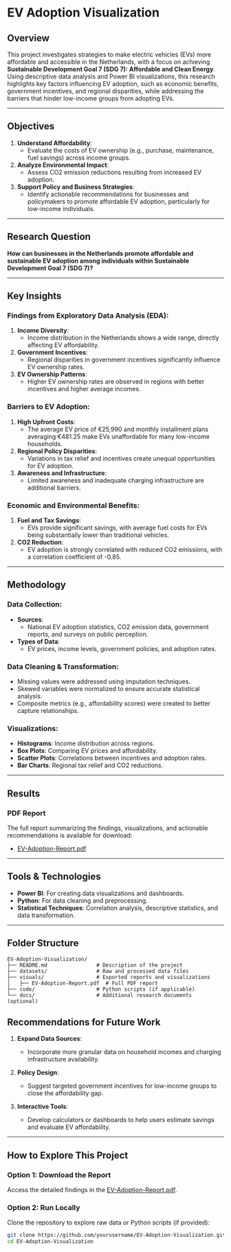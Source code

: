 # EV Adoption Visualization

## Overview
This project investigates strategies to make electric vehicles (EVs) more affordable and accessible in the Netherlands, with a focus on achieving **Sustainable Development Goal 7 (SDG 7): Affordable and Clean Energy**. Using descriptive data analysis and Power BI visualizations, this research highlights key factors influencing EV adoption, such as economic benefits, government incentives, and regional disparities, while addressing the barriers that hinder low-income groups from adopting EVs.

---

## Objectives
1. **Understand Affordability**:
   - Evaluate the costs of EV ownership (e.g., purchase, maintenance, fuel savings) across income groups.
2. **Analyze Environmental Impact**:
   - Assess CO2 emission reductions resulting from increased EV adoption.
3. **Support Policy and Business Strategies**:
   - Identify actionable recommendations for businesses and policymakers to promote affordable EV adoption, particularly for low-income individuals.

---

## Research Question
**How can businesses in the Netherlands promote affordable and sustainable EV adoption among individuals within Sustainable Development Goal 7 (SDG 7)?**

---

## Key Insights

### **Findings from Exploratory Data Analysis (EDA)**:
1. **Income Diversity**:
   - Income distribution in the Netherlands shows a wide range, directly affecting EV affordability.
2. **Government Incentives**:
   - Regional disparities in government incentives significantly influence EV ownership rates.
3. **EV Ownership Patterns**:
   - Higher EV ownership rates are observed in regions with better incentives and higher average incomes.

### **Barriers to EV Adoption**:
1. **High Upfront Costs**:
   - The average EV price of €25,990 and monthly installment plans averaging €481.25 make EVs unaffordable for many low-income households.
2. **Regional Policy Disparities**:
   - Variations in tax relief and incentives create unequal opportunities for EV adoption.
3. **Awareness and Infrastructure**:
   - Limited awareness and inadequate charging infrastructure are additional barriers.

### **Economic and Environmental Benefits**:
1. **Fuel and Tax Savings**:
   - EVs provide significant savings, with average fuel costs for EVs being substantially lower than traditional vehicles.
2. **CO2 Reduction**:
   - EV adoption is strongly correlated with reduced CO2 emissions, with a correlation coefficient of -0.85.

---

## Methodology

### **Data Collection**:
- **Sources**:
  - National EV adoption statistics, CO2 emission data, government reports, and surveys on public perception.
- **Types of Data**:
  - EV prices, income levels, government policies, and adoption rates.

### **Data Cleaning & Transformation**:
- Missing values were addressed using imputation techniques.
- Skewed variables were normalized to ensure accurate statistical analysis.
- Composite metrics (e.g., affordability scores) were created to better capture relationships.

### **Visualizations**:
- **Histograms**: Income distribution across regions.
- **Box Plots**: Comparing EV prices and affordability.
- **Scatter Plots**: Correlations between incentives and adoption rates.
- **Bar Charts**: Regional tax relief and CO2 reductions.

---

## Results

### **PDF Report**
The full report summarizing the findings, visualizations, and actionable recommendations is available for download:
- [EV-Adoption-Report.pdf](./EV-Adoption-Report.pdf)

---

## Tools & Technologies
- **Power BI**: For creating data visualizations and dashboards.
- **Python**: For data cleaning and preprocessing.
- **Statistical Techniques**: Correlation analysis, descriptive statistics, and data transformation.

---

## Folder Structure

```plaintext
EV-Adoption-Visualization/
├── README.md                # Description of the project
├── datasets/                # Raw and processed data files
├── visuals/                 # Exported reports and visualizations
│   ├── EV-Adoption-Report.pdf  # Full PDF report
├── code/                    # Python scripts (if applicable)
└── docs/                    # Additional research documents (optional)

```
## Recommendations for Future Work

1. **Expand Data Sources**:
   - Incorporate more granular data on household incomes and charging infrastructure availability.

2. **Policy Design**:
   - Suggest targeted government incentives for low-income groups to close the affordability gap.

3. **Interactive Tools**:
   - Develop calculators or dashboards to help users estimate savings and evaluate EV affordability.

---

## How to Explore This Project

### Option 1: Download the Report
Access the detailed findings in the [EV-Adoption-Report.pdf](./EV-Adoption-Report.pdf).
### Option 2: Run Locally
Clone the repository to explore raw data or Python scripts (if provided):
```bash
git clone https://github.com/yourusername/EV-Adoption-Visualization.git
cd EV-Adoption-Visualization




